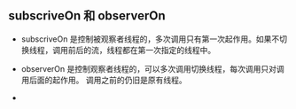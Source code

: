 ## subscriveOn 和 observerOn

- subscriveOn 是控制被观察者线程的，多次调用只有第一次起作用。如果不切换线程，调用前后的流，线程都在第一次指定的线程中。

- observerOn 是控制观察者线程的，可以多次调用切换线程，每次调用只对调用后面的起作用。 调用之前的仍旧是原有线程。

- 
